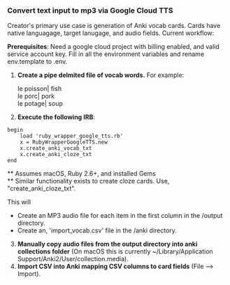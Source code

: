 ### Convert text input to mp3 via Google Cloud TTS

Creator's primary use case is generation of Anki vocab cards. Cards have native languagage, target lanugage, and audio fields. Current workflow:

**Prerequisites**: Need a google cloud project with billing enabled, and valid service account key. Fill in all the environment variables and rename env.template to .env.

1. **Create a pipe delmited file of vocab words.** For example:

      le poisson| fish  
      le porc| pork  
      le potage| soup  

2. **Execute the following IRB**:
```
begin
    load 'ruby_wrapper_google_tts.rb'
    x = RubyWrapperGoogleTTS.new
    x.create_anki_vocab_txt
    x.create_anki_cloze_txt
end
```

   ** Assumes macOS, Ruby 2.6+, and installed Gems  
   ** Similar functionality exists to create cloze cards. Use, "create_anki_cloze_txt".

   This will 
   - Create an MP3 audio file for each item in the first column in the /output directory.
   - Create an, 'import_vocab.csv' file in the /anki directory.

3. **Manually copy audio files from the output directory into anki collections folder** (On macOS this is currently ~/Library/Application Support/Anki2/User/collection.media).
4. **Import CSV into Anki mapping CSV columns to card fields** (File --> Import).

